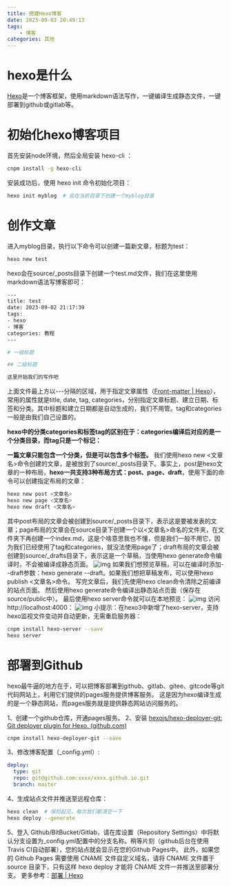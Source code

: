 ```yaml
---
title: 搭建Hexo博客
date: 2023-09-03 20:49:13
tags: 
    - 博客
categories: 其他
---
```


# hexo是什么
[Hexo](https://hexo.io/zh-cn/)是一个博客框架，使用markdown语法写作，一键编译生成静态文件，一键部署到github或gitlab等。
# 初始化hexo博客项目
首先安装node环境，然后全局安装 hexo-cli ：
```bash
cnpm install -g hexo-cli
```
安装成功后，使用 hexo init 命令初始化项目：
```bash
hexo init myblog  # 会在当前目录下创建一个myblog目录
```
# 创作文章
进入myblog目录，执行以下命令可以创建一篇新文章，标题为test：
```bash
hexo new test
```
hexo会在source/_posts目录下创建一个test.md文件，我们在这里使用markdown语法写博客即可：
```bash
---
title: test
date: 2023-09-02 21:17:39
tags: 
- hexo
- 博客
categories: 教程
---

# 一级标题

## 二级标题

这里开始我们的写作吧
```
上面文件最上方以---分隔的区域，用于指定文章属性（[Front-matter | Hexo](https://hexo.io/zh-cn/docs/front-matter)），常用的属性就是title, date, tag, categories，分别指定文章标题、建立日期、标签和分类。其中标题和建立日期都是自动生成的，我们不用管。tag和categories一般是由我们自己设置的。

**hexo中的分类categories和标签tag的区别在于：categories编译后对应的是一个分类目录，而tag只是一个标记：**

**一篇文章只能包含一个分类，但是可以包含多个标签。**
我们使用hexo new <文章名>命令创建的文章，是被放到了source/_posts目录下。事实上，post是hexo文章的一种布局，**hexo一共支持3种布局方式：post、page、draft**，使用下面的命令可以创建指定布局的文章：
```bash
hexo new post <文章名>
hexo new page <文章名>
hexo new draft <文章名>
```
其中post布局的文章会被创建到source/_posts目录下，表示这是要被发表的文章；page布局的文章会在source目录下创建一个以<文章名>命名的文件夹，在文件夹下再创建一个index.md，这是个啥意思我也不懂，但是我们一般不用它，因为我们已经使用了tag和categories，就没法使用page了；draft布局的文章会被创建到source/_drafts目录下，表示这是一个草稿，当使用hexo generate命令编译时，不会被编译成静态页面。
![img](image.png)
如果我们想预览草稿，可以在编译时添加--draft参数：hexo generate --draft。如果我们想把草稿发布，可以使用hexo publish <文章名>命令。
写完文章后，我们先使用hexo clean命令清除之前编译的站点页面。
然后使用hexo generate命令编译出静态站点页面（保存在source/public中）。
最后使用hexo server命令就可以在本地预览：
![img](image1.png)
访问http://localhost:4000：
![img](image2.png)
小提示：在hexo3中新增了hexo-server，支持hexo监视文件变动并自动更新，无需重启服务器：
```bash
cnpm install hexo-server --save
hexo server
```
# 部署到Github
hexo最牛逼的地方在于，可以把博客部署到github、gitlab、gitee、gitcode等git代码网站上，利用它们提供的pages服务提供博客服务。
这是因为hexo编译生成的是一个静态网站，而pages服务就是提供静态网站访问服务的。

1、创建一个github仓库，开通pages服务。
2、安装 [hexojs/hexo-deployer-git: Git deployer plugin for Hexo. (github.com)](https://github.com/hexojs/hexo-deployer-git)
```bash
cnpm install hexo-deployer-git --save
```
3、修改博客配置（_config.yml）:
```yaml
deploy:
  type: git
  repo: git@github.com:xxxx/xxxx.github.io.git
  branch: master
```
4、生成站点文件并推送至远程仓库：
```bash
hexo clean  # 保险起见，每次我们都清空一下
hexo deploy --generate
```
5、登入 Github/BitBucket/Gitlab，请在库设置（Repository Settings）中将默认分支设置为_config.yml配置中的分支名称。稍等片刻（github后台在使用Travis CI自动部署），您的站点就会显示在您的Github Pages中。
此外，如果您的 Github Pages 需要使用 CNAME 文件自定义域名，请将 CNAME 文件置于 source 目录下，只有这样 hexo deploy 才能将 CNAME 文件一并推送至部署分支。
更多参考：[部署 | Hexo](https://hexo.io/zh-cn/docs/one-command-deployment)